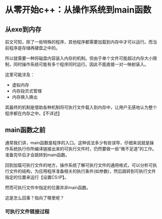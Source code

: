 # 从零开始c++：从操作系统到main函数

## 从exe到内存

前文可知，除了一些特殊的程序，其他程序都需要加载到内存中才可以运行。而当前程序是存储再硬盘之中的。

所以就需要一种将磁盘内容装入内存的机制。但由于单个文件可能超过内存大小限制，同时操作系统可能有多个程序同时运行。因此不能直接一对一映射装入。

这里可能涉及：
- 虚拟内存
- 内存段页式管理
- 内存换入换出

其最终的机制是借助各种机制将可执行文件载入到内存中，让用户无感地认为整个程序都在内存之中。【不详述】

## main函数之前

通常我们讲，main函数是程序的入口。这种说法多少有些误导，仔细来说就是操作系统执行你所编译链接出来的可执行文件时，仍然要做一些“微不足道”的工作。准备完毕后才会跳转到main函数。

回到加载可执行文件的地方，操作系统了解可执行文件的通用格式，可以分析可执行文件的结构，为应用程序准备相关的执行条件(如参数)，然后跳转到可执行文件指定的位置来运行【设置CS:IP】。

然而可执行文件中指定的位置并非main函数。

这是怎么回事？指向了哪里呢？

### 可执行文件链接过程
